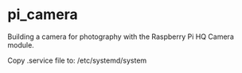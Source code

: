 # pi_camera
Building a camera for photography with the Raspberry Pi HQ Camera module.

Copy .service file to: /etc/systemd/system
